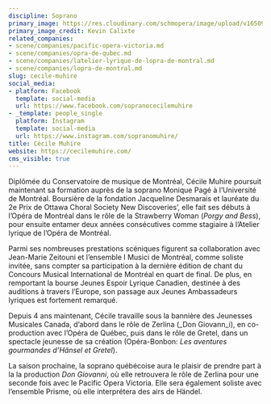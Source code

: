 ```yaml
---
discipline: Soprano
primary_image: https://res.cloudinary.com/schmopera/image/upload/v1650994424/media/2022/04/CecileMuhire_np0n2g.jpg
primary_image_credit: Kevin Calixte
related_companies:
- scene/companies/pacific-opera-victoria.md
- scene/companies/opra-de-qubec.md
- scene/companies/latelier-lyrique-de-lopra-de-montral.md
- scene/companies/lopra-de-montral.md
slug: cecile-muhire
social_media:
- platform: Facebook
  template: social-media
  url: https://www.facebook.com/sopranocecilemuhire
- _template: people_single
  platform: Instagram
  template: social-media
  url: https://www.instagram.com/sopranomuhire/
title: Cécile Muhire
website: https://cecilemuhire.com/
cms_visible: true
---
```

Diplômée du Conservatoire de musique de Montréal, Cécile Muhire poursuit maintenant sa formation auprès de la soprano Monique Pagé à l’Université de Montréal. Boursière de la fondation Jacqueline Desmarais et lauréate du 2e Prix de Ottawa Choral Society New Discoveries’, elle fait ses débuts à l’Opéra de Montréal dans le rôle de la Strawberry Woman (_Porgy and Bess_), pour ensuite entamer deux années consécutives comme stagiaire à l’Atelier lyrique de l’Opéra de Montréal.

Parmi ses nombreuses prestations scéniques figurent sa collaboration avec Jean-Marie Zeitouni et l’ensemble I Musici de Montréal, comme soliste invitée, sans compter sa participation à la dernière édition de chant du Concours Musical International de Montréal en quart de final. De plus, en remportant la bourse Jeunes Espoir Lyrique Canadien, destinée à des auditions à travers l’Europe, son passage aux Jeunes Ambassadeurs lyriques est fortement remarqué.

Depuis 4 ans maintenant, Cécile travaille sous la bannière des Jeunesses Musicales Canada, d’abord dans le rôle de Zerlina (_Don Giovann_i), en co-production avec l’Opéra de Québec, puis dans le rôle de Gretel, dans un spectacle jeunesse de sa création (Opéra-Bonbon: _Les aventures gourmandes d’Hänsel et Gretel_).

La saison prochaine, la soprano québécoise aura le plaisir de prendre part à la la production _Don Giovanni_, où elle retrouvera le rôle de Zerlina pour une seconde fois avec le Pacific Opera Victoria. Elle sera également soliste avec l’ensemble Prisme, où elle interprétera des airs de Händel.